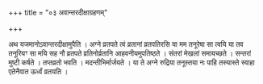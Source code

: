 +++
title = "०३ अवान्तरदीक्षाग्रहणम्"

+++

अथ यजमानोऽवान्तरदीक्षामुपैति । अग्ने व्रतपते त्वं व्रतानां व्रतपतिरसि या मम तनूरेषा सा त्वयि या तव तनूरियꣳ सा मयि सह नौ व्रतपते व्रतिनोर्व्रतानि आहवनीयमुपतिष्ठते । संतरां मेखलां समायच्छते । सन्तरां मुष्टी कर्षते । तप्तव्रतो भवति । मदन्तीभिर्मार्जयते । या ते अग्ने रुद्रिया तनूस्तया नः पाहि तस्यास्ते स्वाहा एतेनैवात ऊर्ध्वं व्रतयति ।
